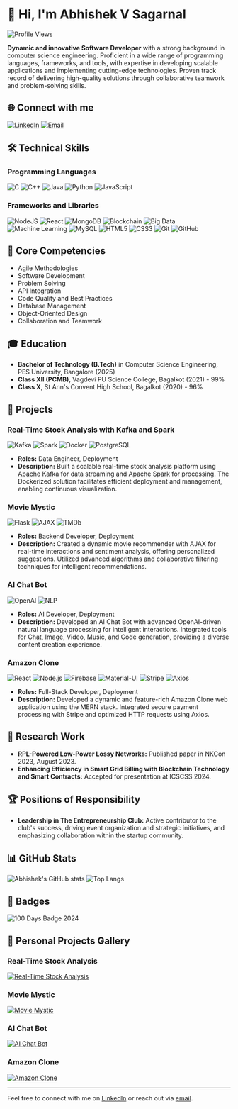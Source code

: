# 👋 Hi, I'm Abhishek V Sagarnal

![Profile Views](https://komarev.com/ghpvc/?username=AbhishekVSagarnal&color=brightgreen)

**Dynamic and innovative Software Developer** with a strong background in computer science engineering. Proficient in a wide range of programming languages, frameworks, and tools, with expertise in developing scalable applications and implementing cutting-edge technologies. Proven track record of delivering high-quality solutions through collaborative teamwork and problem-solving skills.

## 🌐 Connect with me

[![LinkedIn](https://img.shields.io/badge/LinkedIn-abhishekvsagarnal-blue?style=for-the-badge&logo=linkedin&logoColor=white)](https://www.linkedin.com/in/abhishekvsagarnal)
[![Email](https://img.shields.io/badge/Email-sagarnalabhishek@gmail.com-red?style=for-the-badge&logo=gmail&logoColor=white)](mailto:sagarnalabhishek@gmail.com)

## 🛠️ Technical Skills

### Programming Languages
![C](https://img.shields.io/badge/C-00599C?style=for-the-badge&logo=c&logoColor=white)
![C++](https://img.shields.io/badge/C++-00599C?style=for-the-badge&logo=cplusplus&logoColor=white)
![Java](https://img.shields.io/badge/Java-007396?style=for-the-badge&logo=java&logoColor=white)
![Python](https://img.shields.io/badge/Python-3776AB?style=for-the-badge&logo=python&logoColor=white)
![JavaScript](https://img.shields.io/badge/JavaScript-F7DF1E?style=for-the-badge&logo=javascript&logoColor=black)

### Frameworks and Libraries
![NodeJS](https://img.shields.io/badge/Node.js-339933?style=for-the-badge&logo=nodedotjs&logoColor=white)
![React](https://img.shields.io/badge/React-61DAFB?style=for-the-badge&logo=react&logoColor=white)
![MongoDB](https://img.shields.io/badge/MongoDB-47A248?style=for-the-badge&logo=mongodb&logoColor=white)
![Blockchain](https://img.shields.io/badge/Blockchain-232F3E?style=for-the-badge&logo=blockchain&logoColor=white)
![Big Data](https://img.shields.io/badge/Big%20Data-FF6F00?style=for-the-badge&logo=bigdata&logoColor=white)
![Machine Learning](https://img.shields.io/badge/Machine%20Learning-FF6F00?style=for-the-badge&logo=machinelearning&logoColor=white)
![MySQL](https://img.shields.io/badge/MySQL-4479A1?style=for-the-badge&logo=mysql&logoColor=white)
![HTML5](https://img.shields.io/badge/HTML5-E34F26?style=for-the-badge&logo=html5&logoColor=white)
![CSS3](https://img.shields.io/badge/CSS3-1572B6?style=for-the-badge&logo=css3&logoColor=white)
![Git](https://img.shields.io/badge/Git-F05032?style=for-the-badge&logo=git&logoColor=white)
![GitHub](https://img.shields.io/badge/GitHub-181717?style=for-the-badge&logo=github&logoColor=white)

## 🔧 Core Competencies

- Agile Methodologies
- Software Development
- Problem Solving
- API Integration
- Code Quality and Best Practices
- Database Management
- Object-Oriented Design
- Collaboration and Teamwork

## 🎓 Education

- **Bachelor of Technology (B.Tech)** in Computer Science Engineering, PES University, Bangalore (2025)
- **Class XII (PCMB)**, Vagdevi PU Science College, Bagalkot (2021) - 99%
- **Class X**, St Ann's Convent High School, Bagalkot (2020) - 96%

## 💼 Projects

### Real-Time Stock Analysis with Kafka and Spark
![Kafka](https://img.shields.io/badge/Kafka-231F20?style=for-the-badge&logo=apache-kafka&logoColor=white)
![Spark](https://img.shields.io/badge/Spark-E25A1C?style=for-the-badge&logo=apachespark&logoColor=white)
![Docker](https://img.shields.io/badge/Docker-2496ED?style=for-the-badge&logo=docker&logoColor=white)
![PostgreSQL](https://img.shields.io/badge/PostgreSQL-336791?style=for-the-badge&logo=postgresql&logoColor=white)
- **Roles:** Data Engineer, Deployment
- **Description:** Built a scalable real-time stock analysis platform using Apache Kafka for data streaming and Apache Spark for processing. The Dockerized solution facilitates efficient deployment and management, enabling continuous visualization.

### Movie Mystic
![Flask](https://img.shields.io/badge/Flask-000000?style=for-the-badge&logo=flask&logoColor=white)
![AJAX](https://img.shields.io/badge/AJAX-EB5424?style=for-the-badge&logo=ajax&logoColor=white)
![TMDb](https://img.shields.io/badge/TMDb-01D277?style=for-the-badge&logo=the-movie-database&logoColor=white)
- **Roles:** Backend Developer, Deployment
- **Description:** Created a dynamic movie recommender with AJAX for real-time interactions and sentiment analysis, offering personalized suggestions. Utilized advanced algorithms and collaborative filtering techniques for intelligent recommendations.

### AI Chat Bot
![OpenAI](https://img.shields.io/badge/OpenAI-412991?style=for-the-badge&logo=openai&logoColor=white)
![NLP](https://img.shields.io/badge/NLP-5E5E5E?style=for-the-badge&logo=nlp&logoColor=white)
- **Roles:** AI Developer, Deployment
- **Description:** Developed an AI Chat Bot with advanced OpenAI-driven natural language processing for intelligent interactions. Integrated tools for Chat, Image, Video, Music, and Code generation, providing a diverse content creation experience.

### Amazon Clone
![React](https://img.shields.io/badge/React-61DAFB?style=for-the-badge&logo=react&logoColor=white)
![Node.js](https://img.shields.io/badge/Node.js-339933?style=for-the-badge&logo=nodedotjs&logoColor=white)
![Firebase](https://img.shields.io/badge/Firebase-FFCA28?style=for-the-badge&logo=firebase&logoColor=white)
![Material-UI](https://img.shields.io/badge/Material--UI-0081CB?style=for-the-badge&logo=material-ui&logoColor=white)
![Stripe](https://img.shields.io/badge/Stripe-008CDD?style=for-the-badge&logo=stripe&logoColor=white)
![Axios](https://img.shields.io/badge/Axios-5A29E4?style=for-the-badge&logo=axios&logoColor=white)
- **Roles:** Full-Stack Developer, Deployment
- **Description:** Developed a dynamic and feature-rich Amazon Clone web application using the MERN stack. Integrated secure payment processing with Stripe and optimized HTTP requests using Axios.

## 📝 Research Work

- **RPL-Powered Low-Power Lossy Networks:** Published paper in NKCon 2023, August 2023.
- **Enhancing Efficiency in Smart Grid Billing with Blockchain Technology and Smart Contracts:** Accepted for presentation at ICSCSS 2024.

## 🏆 Positions of Responsibility

- **Leadership in The Entrepreneurship Club:** Active contributor to the club's success, driving event organization and strategic initiatives, and emphasizing collaboration within the startup community.

## 📊 GitHub Stats

![Abhishek's GitHub stats](https://github-readme-stats.vercel.app/api?username=AbhishekVSagarnal&show_icons=true&theme=radical)
![Top Langs](https://github-readme-stats.vercel.app/api/top-langs/?username=AbhishekVSagarnal&layout=compact&theme=radical)

## 🏅 Badges

![100 Days Badge 2024](https://img.shields.io/badge/100%20Days%20Badge-2024-brightgreen?style=for-the-badge)

## 🎨 Personal Projects Gallery

### Real-Time Stock Analysis
[![Real-Time Stock Analysis](https://img.shields.io/static/v1?label=Project&message=Real-Time%20Stock%20Analysis&color=blue&style=for-the-badge)](https://github.com/AbhishekVSagarnal/Real-Time-Stock-Analysis)

### Movie Mystic
[![Movie Mystic](https://img.shields.io/static/v1?label=Project&message=Movie%20Mystic&color=blue&style=for-the-badge)](https://github.com/AbhishekVSagarnal/Movie-Mystic)

### AI Chat Bot
[![AI Chat Bot](https://img.shields.io/static/v1?label=Project&message=AI%20Chat%20Bot&color=blue&style=for-the-badge)](https://github.com/AbhishekVSagarnal/AI-Chat-Bot)

### Amazon Clone
[![Amazon Clone](https://img.shields.io/static/v1?label=Project&message=Amazon%20Clone&color=blue&style=for-the-badge)](https://github.com/AbhishekVSagarnal/Amazon-Clone)

---

Feel free to connect with me on [LinkedIn](https://www.linkedin.com/in/abhishekvsagarnal) or reach out via [email](mailto:sagarnalabhishek@gmail.com).
